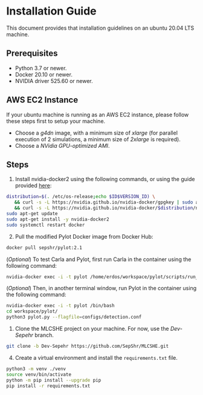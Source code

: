 # Installation Guide

This document provides that installation guidelines on an ubuntu 20.04 LTS machine.

## Prerequisites

+ Python 3.7 or newer.
+ Docker 20.10 or newer.
+ NVIDIA driver 525.60 or newer.

## AWS EC2 Instance

If your ubuntu machine is running as an AWS EC2 instance, please follow these steps first to setup your machine.

+ Choose a *g4dn* image, with a minimum size of *xlarge* (for parallel execution of 2 simulations, a minimum size of *2xlarge* is required).
+ Choose a *NVidia GPU-optimized AMI*.

## Steps

1. Install nvidia-docker2 using the following commands, or using the guide provided [here](https://docs.nvidia.com/datacenter/cloud-native/container-toolkit/install-guide.html#docker):

```bash
distribution=$(. /etc/os-release;echo $ID$VERSION_ID) \
   && curl -s -L https://nvidia.github.io/nvidia-docker/gpgkey | sudo apt-key add - \
   && curl -s -L https://nvidia.github.io/nvidia-docker/$distribution/nvidia-docker.list | sudo tee /etc/apt/sources.list.d/nvidia-docker.list
sudo apt-get update
sudo apt-get install -y nvidia-docker2
sudo systemctl restart docker
```

2. Pull the modified Pylot Docker image from Docker Hub:

```bash
docker pull sepshr/pylot:2.1
```

(*Optional*) To test Carla and Pylot, first run Carla in the container using the following command:

```bash
nvidia-docker exec -i -t pylot /home/erdos/workspace/pylot/scripts/run_simulator.sh
```

(*Optional*) Then, in another terminal window, run Pylot in the container using the following command:

```bash
nvidia-docker exec -i -t pylot /bin/bash
cd workspace/pylot/
python3 pylot.py --flagfile=configs/detection.conf
```

1. Clone the MLCSHE project on your machine. For now, use the *Dev-Sepehr* branch.

```bash
git clone -b Dev-Sepehr https://github.com/SepShr/MLCSHE.git
```

4. Create a virtual environment and install the `requirements.txt` file.

```bash
python3 -m venv ./venv
source venv/bin/activate
python -m pip install --upgrade pip
pip install -r requirements.txt
```
